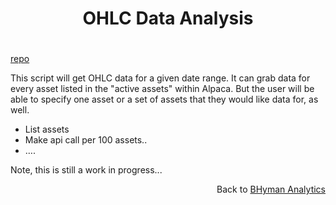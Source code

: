 
<h1>
    <p align="center">OHLC Data Analysis</p>
</h1>

<h1></h1>
<a href = "https://github.com/bhyman67/OHLC-Data">repo</a>

This script will get OHLC data for a given date range. It can grab data for every asset listed in the "active assets" within Alpaca. But the user will be able to specify one asset or a set of assets that they would like data for, as well. 

- List assets
- Make api call per 100 assets..
- ….

Note, this is still a work in progress...

<p align="right">Back to <a href="https://bhyman67.github.io/">BHyman Analytics<a><p>